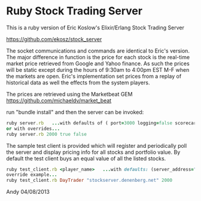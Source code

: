 Ruby Stock Trading Server
===========================

This is a ruby version of Eric Koslow's Elixir/Erlang Stock Trading Server

https://github.com/ekosz/stock_server

The socket communications and commands are identical to Eric's version.  The major difference in function is the price for each stock is the real-time market price retrieved from Google and Yahoo finance.  As such the prices will be static except during the hours of 9:30am to 4:00pm EST M-F when the markets are open.  Eric's implementation set prices from a replay of historical data as well the effects from the system players.

The prices are retrieved using the Marketbeat GEM
https://github.com/michaeldv/market_beat

run "bundle install" and then the server can be invoked: 

```ruby
ruby server.rb   ...with defaults of ( port=3000 logging=false scorecard=true )
or with overrides...
ruby server.rb 2000 true false
```

The sample test client is provided which will register and periodically poll the server and display pricing info for all stocks and portfolio value.  By default the test client buys an equal value of all the listed stocks.

```ruby
ruby test_client.rb <player_name>   ...with defaults: (server_address="localhost" port=3000 )
override example...
ruby test_client.rb DayTrader "stockserver.denenberg.net" 2000
```

Andy 04/08/2013


```